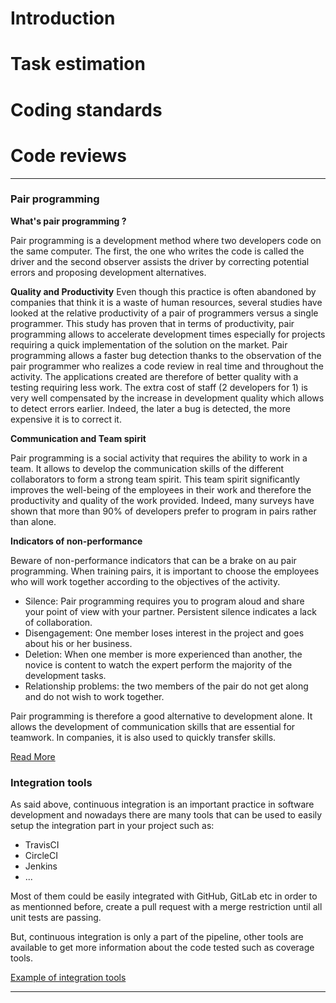 # Introduction

# Task estimation

# Coding standards

# Code reviews

---
### Pair programming

**What's pair programming ?**

Pair programming is a development method where two developers code on the same computer. The first, the one who writes the code is called the driver and the second observer assists the driver by correcting potential errors and proposing development alternatives.

**Quality and Productivity**
Even though this practice is often abandoned by companies that think it is a waste of human resources, several studies have looked at the relative productivity of a pair of programmers versus a single programmer.
This study has proven that in terms of productivity, pair programming allows to accelerate development times especially for projects requiring a quick implementation of the solution on the market.
Pair programming allows a faster bug detection thanks to the observation of the pair programmer who realizes a code review in real time and throughout the activity. The applications created are therefore of better quality with a testing requiring less work.
The extra cost of staff (2 developers for 1) is very well compensated by the increase in development quality which allows to detect errors earlier. Indeed, the later a bug is detected, the more expensive it is to correct it.

**Communication and Team spirit**

Pair programming is a social activity that requires the ability to work in a team. It allows to develop the communication skills of the different collaborators to form a strong team spirit.
This team spirit significantly improves the well-being of the employees in their work and therefore the productivity and quality of the work provided. Indeed, many surveys have shown that more than 90% of developers prefer to program in pairs rather than alone.


**Indicators of non-performance**

Beware of non-performance indicators that can be a brake on au pair programming. When training pairs, it is important to choose the employees who will work together according to the objectives of the activity.

* Silence: Pair programming requires you to program aloud and share your point of view with your partner. Persistent silence indicates a lack of collaboration.
* Disengagement: One member loses interest in the project and goes about his or her business.
* Deletion: When one member is more experienced than another, the novice is content to watch the expert perform the majority of the development tasks.
* Relationship problems: the two members of the pair do not get along and do not wish to work together.


Pair programming is therefore a good alternative to development alone. It allows the development of communication skills that are essential for teamwork. In companies, it is also used to quickly transfer skills.

[Read More](https://en.wikipedia.org/wiki/Pair_programming)

### Integration tools

As said above, continuous integration is an important practice in software development and nowadays there are many tools that can be used to easily setup the integration part in your project such as:

* TravisCI
* CircleCI
* Jenkins
* ...

Most of them could be easily integrated with GitHub, GitLab etc in order to as mentionned before, create a pull request with a merge restriction until all unit tests are passing.

But, continuous integration is only a part of the pipeline, other tools are available to get more information about the code tested such as coverage tools.

[Example of integration tools](https://code-maze.com/top-8-continuous-integration-tools/)

---
